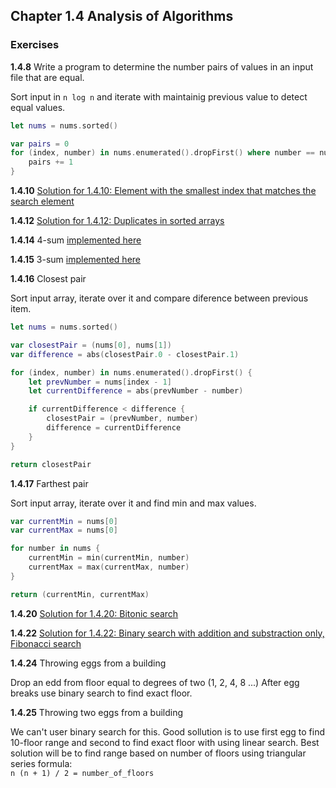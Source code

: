 ## Chapter 1.4 Analysis of Algorithms

### Exercises

**1.4.8** Write a program to determine the number pairs of values in an input file that are equal.

Sort input in `n log n` and iterate with maintainig previous value to detect equal values.
```swift
let nums = nums.sorted()

var pairs = 0
for (index, number) in nums.enumerated().dropFirst() where number == nums[index - 1] {
    pairs += 1
}
```

**1.4.10** [Solution for 1.4.10: Element with the smallest index that matches the search element](1.4.10.md)

**1.4.12** [Solution for 1.4.12: Duplicates in sorted arrays](1.4.12.md)

**1.4.14** 4-sum [implemented here](https://github.com/SergeyKuryanov/Swift-Data-Structures-and-Algorithms/tree/master/Problems/N-Sum)

**1.4.15** 3-sum [implemented here](https://github.com/SergeyKuryanov/Swift-Data-Structures-and-Algorithms/tree/master/Problems/N-Sum)

**1.4.16** Closest pair

Sort input array, iterate over it and compare diference between previous item.
```swift
let nums = nums.sorted()

var closestPair = (nums[0], nums[1])
var difference = abs(closestPair.0 - closestPair.1)

for (index, number) in nums.enumerated().dropFirst() {
    let prevNumber = nums[index - 1]
    let currentDifference = abs(prevNumber - number)

    if currentDifference < difference {
        closestPair = (prevNumber, number)
        difference = currentDifference
    }
}

return closestPair
```

**1.4.17** Farthest pair

Sort input array, iterate over it and find min and max values.
```swift
var currentMin = nums[0]
var currentMax = nums[0]

for number in nums {
    currentMin = min(currentMin, number)
    currentMax = max(currentMax, number)
}

return (currentMin, currentMax)
```

**1.4.20** [Solution for 1.4.20: Bitonic search](1.4.20.md)

**1.4.22** [Solution for 1.4.22: Binary search with addition and substraction only, Fibonacci search](1.4.22.md)

**1.4.24** Throwing eggs from a building

Drop an edd from floor equal to degrees of two (1, 2, 4, 8 ...) After egg breaks use binary search to find exact floor.

**1.4.25** Throwing two eggs from a building

We can't user binary search for this. Good sollution is to use first egg to find 10-floor range and second to find exact floor with using linear search. Best solution will be to find range based on number of floors using triangular series formula:  
`n (n + 1) / 2 = number_of_floors`